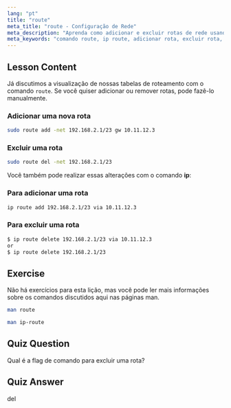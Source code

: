 ```yaml
---
lang: "pt"
title: "route"
meta_title: "route - Configuração de Rede"
meta_description: "Aprenda como adicionar e excluir rotas de rede usando os comandos Linux route e ip. Entenda o gerenciamento da tabela de roteamento para usuários iniciantes e intermediários."
meta_keywords: "comando route, ip route, adicionar rota, excluir rota, rede Linux, tabela de roteamento, tutorial Linux, guia para iniciantes"
---
```


## Lesson Content

Já discutimos a visualização de nossas tabelas de roteamento com o comando `route`. Se você quiser adicionar ou remover rotas, pode fazê-lo manualmente.

### Adicionar uma nova rota

```bash
sudo route add -net 192.168.2.1/23 gw 10.11.12.3
```

### Excluir uma rota

```bash
sudo route del -net 192.168.2.1/23
```

Você também pode realizar essas alterações com o comando **ip**:

### Para adicionar uma rota

```bash
ip route add 192.168.2.1/23 via 10.11.12.3
```

### Para excluir uma rota

```bash
$ ip route delete 192.168.2.1/23 via 10.11.12.3
or
$ ip route delete 192.168.2.1/23
```

## Exercise

Não há exercícios para esta lição, mas você pode ler mais informações sobre os comandos discutidos aqui nas páginas man.

```bash
man route
```

```bash
man ip-route
```

## Quiz Question

Qual é a flag de comando para excluir uma rota?

## Quiz Answer

del
